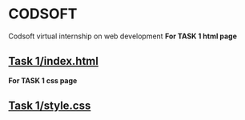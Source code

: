 # CODSOFT
Codsoft virtual internship on web development
<b>For  TASK 1 html page<b>
## [Task 1/index.html](https://github.com/MUPPIDISRUJANKUMAR/CODSOFT/blob/main/Task%201/index.html)
<b>For TASK 1 css page <b>
## [Task 1/style.css](https://github.com/MUPPIDISRUJANKUMAR/CODSOFT/blob/main/Task%201/style.css)
